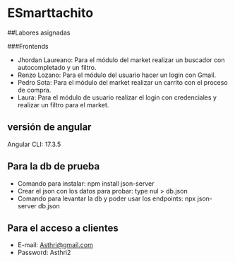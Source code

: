 # ESmarttachito

##Labores asignadas

###Frontends
- Jhordan Laureano: Para el módulo del market realizar un buscador con autocompletado y un filtro. 
- Renzo Lozano: Para el módulo del usuario hacer un login con Gmail.
- Pedro Sota: Para el módulo del market realizar un carrito con el proceso de compra. 
- Laura: Para el módulo de usuario realizar el login con credenciales y realizar un filtro para el market.

## versión de angular
Angular CLI: 17.3.5

## Para la db de prueba
- Comando para instalar: npm install json-server
- Crear el json con los datos para probar: type nul > db.json
- Comando para levantar la db y poder usar los endpoints: npx json-server db.json

## Para el acceso a clientes
- E-mail: Asthri@gmail.com
- Password: Asthri2